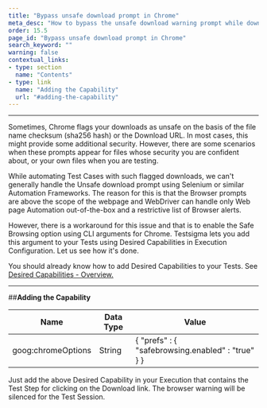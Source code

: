 ```yaml
---
title: "Bypass unsafe download prompt in Chrome"
meta_desc: "How to bypass the unsafe download warning prompt while downloading a file in your test using Testsigma"
order: 15.5
page_id: "Bypass unsafe download prompt in Chrome"
search_keyword: ""
warning: false
contextual_links:
- type: section
  name: "Contents"
- type: link
  name: "Adding the Capability"
  url: "#adding-the-capability"
---
```


---

Sometimes, Chrome flags your downloads as unsafe on the basis of the file name checksum (sha256 hash) or the Download URL. In most cases, this might provide some additional security. However, there are some scenarios when these prompts appear for files whose security you are confident about, or your own files when you are testing. 

While automating Test Cases with such flagged downloads, we can't generally handle the Unsafe download prompt using Selenium or similar Automation Frameworks. The reason for this is that the Browser prompts are above the scope of the webpage and WebDriver can handle only Web page Automation out-of-the-box and a restrictive list of Browser alerts.

However, there is a workaround for this issue and that is to enable the Safe Browsing option using CLI arguments for Chrome. Testsigma lets you add this argument to your Tests using Desired Capabilities in Execution Configuration. Let us see how it's done.

You should already know how to add Desired Capabilities to your Tests. See [Desired Capabilities - Overview.](https://testsigma.com/docs/desired-capabilities/overview/)

---
##**Adding the Capability**

|Name|Data Type|Value|
|---|---|---|
|goog:chromeOptions|String|{ "prefs" : { "safebrowsing.enabled" : "true" } }|

Just add the above Desired Capability in your Execution that contains the Test Step for clicking on the Download link. The browser warning will be silenced for the Test Session.